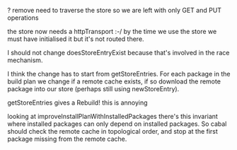 
? remove need to traverse the store so we are left with only GET and PUT operations

the store now needs a httpTransport :-/ by the time we use the store we
must have initialised it but it's not routed there.

I should not change doesStoreEntryExist because that's involved in the
race mechanism.

I think the change has to start from getStoreEntries. For each package in
the build plan we change if a remote cache exists, if so download the
remote package into our store (perhaps still using newStoreEntry).

getStoreEntries gives a Rebuild! this is annoying

looking at improveInstallPlanWithInstalledPackages there's this invariant where
installed packages can only depend on installed packages. So cabal should
check the remote cache in topological order, and stop at the first package
missing from the remote cache.
